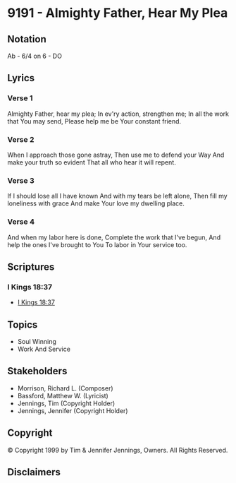 # 9191 - Almighty Father, Hear My Plea

## Notation

Ab - 6/4 on 6 - DO

## Lyrics

### Verse 1

Almighty Father, hear my plea; In ev'ry action, strengthen me; In all the work that You may send, Please help me be Your constant friend.

### Verse 2

When I approach those gone astray, Then use me to defend your Way And make your truth so evident That all who hear it will repent.

### Verse 3

If I should lose all I have known And with my tears be left alone, Then fill my loneliness with grace And make Your love my dwelling place.

### Verse 4

And when my labor here is done, Complete the work that I've begun, And help the ones I've brought to You To labor in Your service too.


## Scriptures

### I Kings 18:37

- [I Kings 18:37](https://www.biblegateway.com/passage/?search=I%20Kings%2018%3A37)


## Topics

- Soul Winning
- Work And Service

## Stakeholders

- Morrison, Richard L. (Composer)
- Bassford, Matthew W. (Lyricist)
- Jennings, Tim (Copyright Holder)
- Jennings, Jennifer (Copyright Holder)

## Copyright

© Copyright 1999 by Tim & Jennifer Jennings, Owners. All Rights Reserved.


## Disclaimers


